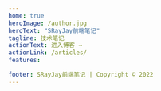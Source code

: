 ```yaml
---
home: true
heroImage: /author.jpg
heroText: "SRayJay前端笔记"
tagline: 技术笔记
actionText: 进入博客 →
actionLink: /articles/
features:

footer: SRayJay前端笔记 | Copyright © 2022
---
```

